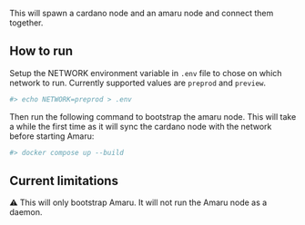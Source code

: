 This will spawn a cardano node and an amaru node and connect them together.

## How to run

Setup the NETWORK environment variable in `.env` file to chose on which network
to run. Currently supported values are `preprod` and `preview`.

```bash
#> echo NETWORK=preprod > .env
```

Then run the following command to bootstrap the amaru node. This will take a
while the first time as it will sync the cardano node with the network before
starting Amaru:

```bash
#> docker compose up --build
```

## Current limitations

⚠ This will only bootstrap Amaru. It will not run the Amaru node as a
daemon.
